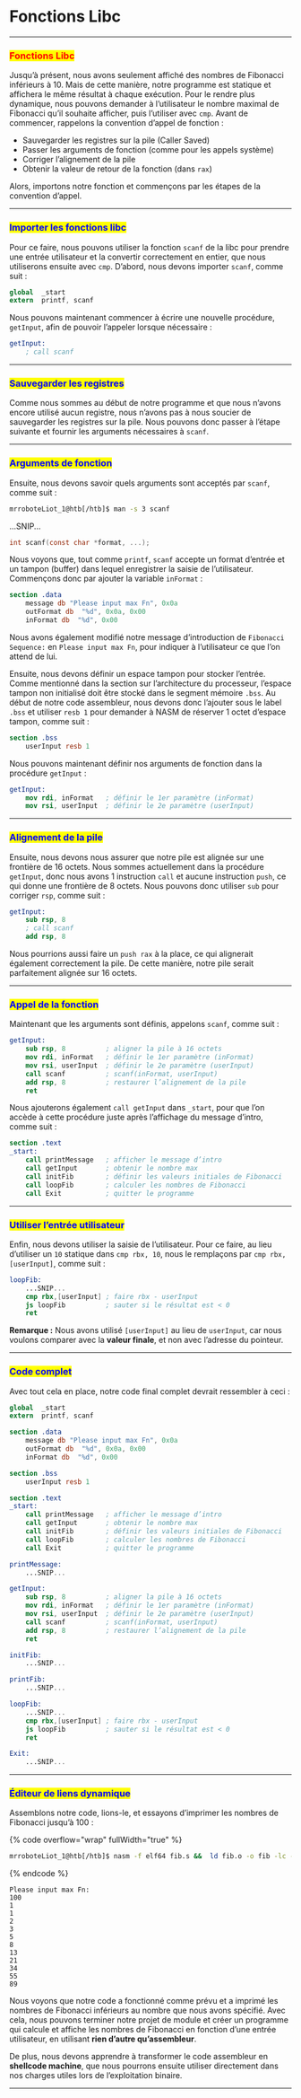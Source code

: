# Fonctions Libc

***

### <mark style="color:red;">Fonctions Libc</mark>

Jusqu’à présent, nous avons seulement affiché des nombres de Fibonacci inférieurs à 10. Mais de cette manière, notre programme est statique et affichera le même résultat à chaque exécution. Pour le rendre plus dynamique, nous pouvons demander à l’utilisateur le nombre maximal de Fibonacci qu’il souhaite afficher, puis l’utiliser avec `cmp`. Avant de commencer, rappelons la convention d’appel de fonction :

* Sauvegarder les registres sur la pile (Caller Saved)
* Passer les arguments de fonction (comme pour les appels système)
* Corriger l’alignement de la pile
* Obtenir la valeur de retour de la fonction (dans `rax`)

Alors, importons notre fonction et commençons par les étapes de la convention d’appel.

***

### <mark style="color:blue;">Importer les fonctions libc</mark>

Pour ce faire, nous pouvons utiliser la fonction `scanf` de la libc pour prendre une entrée utilisateur et la convertir correctement en entier, que nous utiliserons ensuite avec `cmp`. D’abord, nous devons importer `scanf`, comme suit :

```nasm
global  _start
extern  printf, scanf
```

Nous pouvons maintenant commencer à écrire une nouvelle procédure, `getInput`, afin de pouvoir l’appeler lorsque nécessaire :

```nasm
getInput:
    ; call scanf
```

***

### <mark style="color:blue;">Sauvegarder les registres</mark>

Comme nous sommes au début de notre programme et que nous n’avons encore utilisé aucun registre, nous n’avons pas à nous soucier de sauvegarder les registres sur la pile. Nous pouvons donc passer à l’étape suivante et fournir les arguments nécessaires à `scanf`.

***

### <mark style="color:blue;">Arguments de fonction</mark>

Ensuite, nous devons savoir quels arguments sont acceptés par `scanf`, comme suit :

```bash
mrroboteLiot_1@htb[/htb]$ man -s 3 scanf
```

...SNIP...

```c
int scanf(const char *format, ...);
```

Nous voyons que, tout comme `printf`, `scanf` accepte un format d’entrée et un tampon (buffer) dans lequel enregistrer la saisie de l’utilisateur. Commençons donc par ajouter la variable `inFormat` :

```nasm
section .data
    message db "Please input max Fn", 0x0a
    outFormat db  "%d", 0x0a, 0x00
    inFormat db  "%d", 0x00
```

Nous avons également modifié notre message d’introduction de `Fibonacci Sequence:` en `Please input max Fn`, pour indiquer à l’utilisateur ce que l’on attend de lui.

Ensuite, nous devons définir un espace tampon pour stocker l’entrée. Comme mentionné dans la section sur l’architecture du processeur, l’espace tampon non initialisé doit être stocké dans le segment mémoire `.bss`. Au début de notre code assembleur, nous devons donc l’ajouter sous le label `.bss` et utiliser `resb 1` pour demander à NASM de réserver 1 octet d’espace tampon, comme suit :

```nasm
section .bss
    userInput resb 1
```

Nous pouvons maintenant définir nos arguments de fonction dans la procédure `getInput` :

```nasm
getInput:
    mov rdi, inFormat   ; définir le 1er paramètre (inFormat)
    mov rsi, userInput  ; définir le 2e paramètre (userInput)
```

***

### <mark style="color:blue;">Alignement de la pile</mark>

Ensuite, nous devons nous assurer que notre pile est alignée sur une frontière de 16 octets. Nous sommes actuellement dans la procédure `getInput`, donc nous avons 1 instruction `call` et aucune instruction `push`, ce qui donne une frontière de 8 octets. Nous pouvons donc utiliser `sub` pour corriger `rsp`, comme suit :

```nasm
getInput:
    sub rsp, 8
    ; call scanf
    add rsp, 8
```

Nous pourrions aussi faire un `push rax` à la place, ce qui alignerait également correctement la pile. De cette manière, notre pile serait parfaitement alignée sur 16 octets.

***

### <mark style="color:blue;">Appel de la fonction</mark>

Maintenant que les arguments sont définis, appelons `scanf`, comme suit :

```nasm
getInput:
    sub rsp, 8          ; aligner la pile à 16 octets
    mov rdi, inFormat   ; définir le 1er paramètre (inFormat)
    mov rsi, userInput  ; définir le 2e paramètre (userInput)
    call scanf          ; scanf(inFormat, userInput)
    add rsp, 8          ; restaurer l’alignement de la pile
    ret
```

Nous ajouterons également `call getInput` dans `_start`, pour que l’on accède à cette procédure juste après l’affichage du message d’intro, comme suit :

```nasm
section .text
_start:
    call printMessage   ; afficher le message d’intro
    call getInput       ; obtenir le nombre max
    call initFib        ; définir les valeurs initiales de Fibonacci
    call loopFib        ; calculer les nombres de Fibonacci
    call Exit           ; quitter le programme
```

***

### <mark style="color:blue;">Utiliser l’entrée utilisateur</mark>

Enfin, nous devons utiliser la saisie de l’utilisateur. Pour ce faire, au lieu d’utiliser un `10` statique dans `cmp rbx, 10`, nous le remplaçons par `cmp rbx, [userInput]`, comme suit :

```nasm
loopFib:
    ...SNIP...
    cmp rbx,[userInput] ; faire rbx - userInput
    js loopFib          ; sauter si le résultat est < 0
    ret
```

**Remarque :** Nous avons utilisé `[userInput]` au lieu de `userInput`, car nous voulons comparer avec la **valeur finale**, et non avec l’adresse du pointeur.

***

### <mark style="color:blue;">Code complet</mark>

Avec tout cela en place, notre code final complet devrait ressembler à ceci :

```nasm
global  _start
extern  printf, scanf

section .data
    message db "Please input max Fn", 0x0a
    outFormat db  "%d", 0x0a, 0x00
    inFormat db  "%d", 0x00

section .bss
    userInput resb 1

section .text
_start:
    call printMessage   ; afficher le message d’intro
    call getInput       ; obtenir le nombre max
    call initFib        ; définir les valeurs initiales de Fibonacci
    call loopFib        ; calculer les nombres de Fibonacci
    call Exit           ; quitter le programme

printMessage:
    ...SNIP...

getInput:
    sub rsp, 8          ; aligner la pile à 16 octets
    mov rdi, inFormat   ; définir le 1er paramètre (inFormat)
    mov rsi, userInput  ; définir le 2e paramètre (userInput)
    call scanf          ; scanf(inFormat, userInput)
    add rsp, 8          ; restaurer l’alignement de la pile
    ret

initFib:
    ...SNIP...

printFib:
    ...SNIP...

loopFib:
    ...SNIP...
    cmp rbx,[userInput] ; faire rbx - userInput
    js loopFib          ; sauter si le résultat est < 0
    ret

Exit:
    ...SNIP...
```

***

### <mark style="color:blue;">Éditeur de liens dynamique</mark>

Assemblons notre code, lions-le, et essayons d’imprimer les nombres de Fibonacci jusqu’à 100 :

{% code overflow="wrap" fullWidth="true" %}
```bash
mrroboteLiot_1@htb[/htb]$ nasm -f elf64 fib.s &&  ld fib.o -o fib -lc --dynamic-linker /lib64/ld-linux-x86-64.so.2 && ./fib
```
{% endcode %}

```
Please input max Fn:
100
1
1
2
3
5
8
13
21
34
55
89
```

Nous voyons que notre code a fonctionné comme prévu et a imprimé les nombres de Fibonacci inférieurs au nombre que nous avons spécifié. Avec cela, nous pouvons terminer notre projet de module et créer un programme qui calcule et affiche les nombres de Fibonacci en fonction d’une entrée utilisateur, en utilisant **rien d’autre qu’assembleur**.

De plus, nous devons apprendre à transformer le code assembleur en **shellcode machine**, que nous pourrons ensuite utiliser directement dans nos charges utiles lors de l’exploitation binaire.

***
